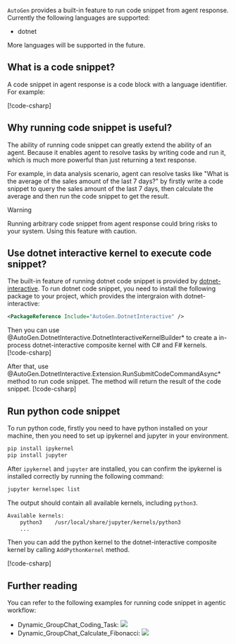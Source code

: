 `AutoGen` provides a built-in feature to run code snippet from agent response. Currently the following languages are supported:
- dotnet

More languages will be supported in the future.

## What is a code snippet?
A code snippet in agent response is a code block with a language identifier. For example:

[!code-csharp[](../../sample/AutoGen.BasicSamples/CodeSnippet/RunCodeSnippetCodeSnippet.cs?name=code_snippet_1_3)]

## Why running code snippet is useful?
The ability of running code snippet can greatly extend the ability of an agent. Because it enables agent to resolve tasks by writing code and run it, which is much more powerful than just returning a text response.

For example, in data analysis scenario, agent can resolve tasks like "What is the average of the sales amount of the last 7 days?" by firstly write a code snippet to query the sales amount of the last 7 days, then calculate the average and then run the code snippet to get the result.

> [!WARNING]
> Running arbitrary code snippet from agent response could bring risks to your system. Using this feature with caution.

## Use dotnet interactive kernel to execute code snippet?
The built-in feature of running dotnet code snippet is provided by [dotnet-interactive](https://github.com/dotnet/interactive). To run dotnet code snippet, you need to install the following package to your project, which provides the intergraion with dotnet-interactive:

```xml
<PackageReference Include="AutoGen.DotnetInteractive" />
```

Then you can use @AutoGen.DotnetInteractive.DotnetInteractiveKernelBuilder* to create a in-process dotnet-interactive composite kernel with C# and F# kernels.
[!code-csharp[](../../sample/AutoGen.BasicSamples/CodeSnippet/RunCodeSnippetCodeSnippet.cs?name=code_snippet_1_1)]

After that, use @AutoGen.DotnetInteractive.Extension.RunSubmitCodeCommandAsync* method to run code snippet. The method will return the result of the code snippet.
[!code-csharp[](../../sample/AutoGen.BasicSamples/CodeSnippet/RunCodeSnippetCodeSnippet.cs?name=code_snippet_1_2)]

## Run python code snippet
To run python code, firstly you need to have python installed on your machine, then you need to set up ipykernel and jupyter in your environment.

```bash
pip install ipykernel
pip install jupyter
```

After `ipykernel` and `jupyter` are installed, you can confirm the ipykernel is installed correctly by running the following command:

```bash
jupyter kernelspec list
```

The output should contain all available kernels, including `python3`.

```bash
Available kernels:
    python3    /usr/local/share/jupyter/kernels/python3
    ...
```

Then you can add the python kernel to the dotnet-interactive composite kernel by calling `AddPythonKernel` method.

[!code-csharp[](../../sample/AutoGen.BasicSamples/CodeSnippet/RunCodeSnippetCodeSnippet.cs?name=code_snippet_1_4)]

## Further reading
You can refer to the following examples for running code snippet in agentic workflow:
- Dynamic_GroupChat_Coding_Task:  [![](https://img.shields.io/badge/Open%20on%20Github-grey?logo=github)](https://github.com/autogenhub/autogen/blob/main/dotnet/sample/AutoGen.BasicSample/Example04_Dynamic_GroupChat_Coding_Task.cs)
- Dynamic_GroupChat_Calculate_Fibonacci: [![](https://img.shields.io/badge/Open%20on%20Github-grey?logo=github)](https://github.com/autogenhub/autogen/blob/main/dotnet/sample/AutoGen.BasicSample/Example07_Dynamic_GroupChat_Calculate_Fibonacci.cs)
